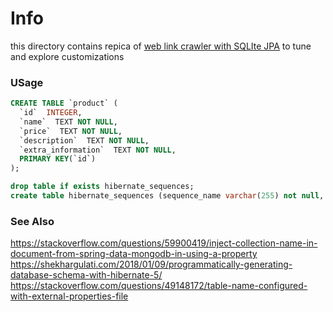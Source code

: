 # Info
this directory contains repica of
[web link crawler with SQLIte JPA](https://github.com/patzu/Crawler) to tune and explore customizations
### USage
```sql
CREATE TABLE `product` (
  `id`  INTEGER,
  `name`  TEXT NOT NULL,
  `price`  TEXT NOT NULL,
  `description`  TEXT NOT NULL,
  `extra_information`  TEXT NOT NULL,
  PRIMARY KEY(`id`)
);
```
```sql
drop table if exists hibernate_sequences;
create table hibernate_sequences (sequence_name varchar(255) not null, next_val bigint, primary key (sequence_name))
```
### See Also
https://stackoverflow.com/questions/59900419/inject-collection-name-in-document-from-spring-data-mongodb-in-using-a-property
https://shekhargulati.com/2018/01/09/programmatically-generating-database-schema-with-hibernate-5/
https://stackoverflow.com/questions/49148172/table-name-configured-with-external-properties-file
